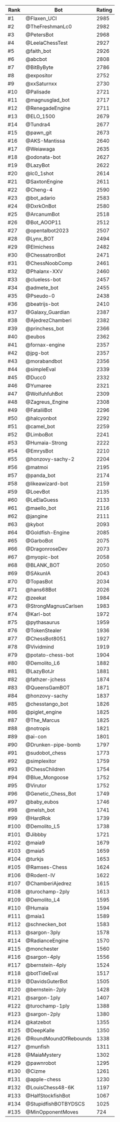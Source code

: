 Rank|Bot|Rating
---|---|---
#1|@Flaxen_UCI|2985
#2|@TheFreshmanLc0|2982
#3|@PetersBot|2968
#4|@LeelaChessTest|2927
#5|@faith_bot|2926
#6|@abcbot|2808
#7|@BitByByte|2786
#8|@expositor|2752
#9|@xxSaturnxx|2730
#10|@Palisade|2721
#11|@magnusglad_bot|2717
#12|@RenegadeEngine|2711
#13|@ELO_1500|2679
#14|@Tundra4|2677
#15|@pawn_git|2673
#16|@AKS-Mantissa|2640
#17|@Weiawaga|2635
#18|@odonata-bot|2627
#19|@LazyBot|2622
#20|@lc0_1shot|2614
#21|@SaxtonEngine|2611
#22|@Cheng-4|2590
#23|@bot_adario|2583
#24|@DxrkOnBot|2580
#25|@ArcanumBot|2518
#26|@Bot_AOOP11|2512
#27|@opentalbot2023|2507
#28|@Lynx_BOT|2494
#29|@Elmichess|2482
#30|@ChessatronBot|2471
#31|@ChessNoobComp|2461
#32|@Phalanx-XXV|2460
#33|@clueless-bot|2457
#34|@admete_bot|2455
#35|@Pseudo-0|2438
#36|@beatrijs-bot|2410
#37|@Galaxy_Guardian|2387
#38|@AjedrezChamberi|2382
#39|@princhess_bot|2366
#40|@eubos|2362
#41|@fornax-engine|2357
#42|@jpg-bot|2357
#43|@morabandbot|2356
#44|@simpleEval|2339
#45|@Ducc0|2332
#46|@Yumaree|2321
#47|@WolfuhfuhBot|2309
#48|@Zagreus_Engine|2308
#49|@FataliiBot|2296
#50|@halcyonbot|2292
#51|@camel_bot|2259
#52|@LimboBot|2241
#53|@Humaia-Strong|2222
#54|@EmrysBot|2210
#55|@honzovy-sachy-2|2204
#56|@matmoi|2195
#57|@panda_bot|2174
#58|@likeawizard-bot|2159
#59|@LoevBot|2135
#60|@LeElaGuess|2133
#61|@maello_bot|2116
#62|@jangine|2111
#63|@kybot|2093
#64|@Goldfish-Engine|2085
#65|@GarboBot|2075
#66|@DragonroseDev|2073
#67|@myopic-bot|2058
#68|@BLANK_BOT|2050
#69|@SAkunIA|2043
#70|@TopasBot|2034
#71|@hans68Bot|2026
#72|@zeekat|1984
#73|@StrongMagnusCarlsen|1983
#74|@Karl-bot|1972
#75|@pythasaurus|1959
#76|@TokenStealer|1936
#77|@ChessBot8051|1927
#78|@Vividmind|1919
#79|@potato-chess-bot|1904
#80|@Demolito_L6|1882
#81|@LazyBotJr|1881
#82|@fathzer-jchess|1874
#83|@QueensGamBOT|1871
#84|@honzovy-sachy|1837
#85|@chesstango_bot|1826
#86|@piglet_engine|1825
#87|@The_Marcus|1825
#88|@notropis|1821
#89|@ai-con|1801
#90|@Drunken-pipe-bomb|1797
#91|@sudobot_chess|1773
#92|@simplexitor|1759
#93|@ChessChildren|1754
#94|@Blue_Mongoose|1752
#95|@Virutor|1752
#96|@Genetic_Chess_Bot|1749
#97|@baby_eubos|1746
#98|@melsh_bot|1741
#99|@HardRok|1739
#100|@Demolito_L5|1738
#101|@Jibbby|1721
#102|@maia9|1679
#103|@maia5|1659
#104|@turkjs|1653
#105|@Ramses-Chess|1624
#106|@Rodent-IV|1622
#107|@ChamberiAjedrez|1615
#108|@turochamp-2ply|1613
#109|@Demolito_L4|1595
#110|@Humaia|1594
#111|@maia1|1589
#112|@schnecken_bot|1583
#113|@sargon-3ply|1578
#114|@RadianceEngine|1570
#115|@monchester|1560
#116|@sargon-4ply|1556
#117|@bernstein-4ply|1524
#118|@botTideEval|1517
#119|@DavidsGuterBot|1505
#120|@bernstein-2ply|1428
#121|@sargon-1ply|1407
#122|@turochamp-1ply|1388
#123|@sargon-2ply|1380
#124|@katzebot|1355
#125|@DeepKalle|1350
#126|@RoundMoundOfRebounds|1338
#127|@munfish|1311
#128|@MaiaMystery|1302
#129|@pawnrobot|1295
#130|@Cizme|1261
#131|@apple-chess|1230
#132|@LouisChess48-6K|1197
#133|@HalfStockfishBot|1067
#134|@StupidfishBOTBYDSCS|1025
#135|@MinOpponentMoves|724

